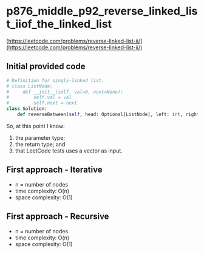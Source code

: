 # p876_middle_p92_reverse_linked_list_iiof_the_linked_list
[https://leetcode.com/problems/reverse-linked-list-ii/](https://leetcode.com/problems/reverse-linked-list-ii/)

## Initial provided code
```Python
# Definition for singly-linked list.
# class ListNode:
#     def __init__(self, val=0, next=None):
#         self.val = val
#         self.next = next
class Solution:
    def reverseBetween(self, head: Optional[ListNode], left: int, right: int) -> Optional[ListNode]:
```

So, at this point I know:
1. the parameter type;
2. the return type; and 
3. that LeetCode tests uses a vector as input.

## First approach - Iterative

- n = number of nodes
- time complexity: O(n)
- space complexity: O(1)

## First approach - Recursive

- n = number of nodes
- time complexity: O(n)
- space complexity: O(1)

